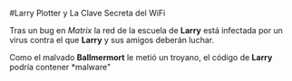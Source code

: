 #Larry Plotter y La Clave Secreta del WiFi

Tras un bug en *Matrix* la red de la escuela de **Larry** está
infectada por un virus contra el que **Larry** y sus amigos deberán luchar.

Como el malvado **Ballmermort** le metió un troyano, el código de **Larry** podría contener *malware"

